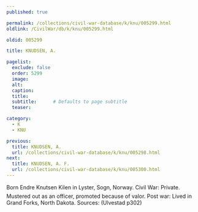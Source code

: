 ```yaml
---
published: true

permalink: /collections/civil-war-database/k/knu/005299.html
oldlink: /CivilWar/db/k/knu/005299.html

oldid: 005299

title: KNUDSEN, A.

pagelist:
  exclude: false
  order: 5299
  image: 
  alt:
  caption:
  title:
  subtitle:      # Defaults to page subtitle
  teaser:

category: 
  - K 
  - KNU

previous:
  title: KNUDSEN, A.
  url: /collections/civil-war-database/k/knu/005298.html  
next:
  title: KNUDSEN, A. F.
  url: /collections/civil-war-database/k/knu/005300.html   
---
```

Born &#147;Endre Knutsen Kilen&#148; in Lyster, Sogn, Norway. Civil War: Private. Mustered out as an officer, promoted because of valor. Post war: Lived in Grand Forks, North Dakota. Sources: (Ulvestad p302)